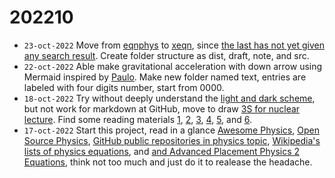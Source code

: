 # 202210
+ `23-oct-2022` Move from [eqnphys](https://github.com/dudung/eqnphys) to [xeqn](https://github.com/dudung/xeqn), since [the last has not yet given any search result](https://www.google.com/search?q=%2Bxeqn). Create folder structure as dist, draft, note, and src.
+ `22-oct-2022` Able make gravitational acceleration with down arrow using Mermaid inspired by [Paulo](https://stackoverflow.com/a/71545886/9475509). Make new folder named text, entries are labeled with four digits number, start from 0000.
+ `18-oct-2022` Try without deeply understand the [light and dark scheme](https://stackoverflow.com/a/62069503/9475509), but not work for markdown at GitHub, move to draw [3S for nuclear lecture](https://www.nrc.gov/docs/ML1318/ML13189A008.pdf). Find some reading materials [1](https://slideplayer.com/slide/14690066/), [2](https://www.researchgate.net/publication/268013443_IAEA-CN-18464_Investigating_3S_Synergies_to_Support_Infrastructure_Development_and_Risk-Informed_Methodologies_for_3S_by_Design/figures?lo=1), [3](https://www.youtube.com/watch?v=WcpQ0eDlSOo&t=2358s), [4](https://www.nrc.gov/docs/ML1318/ML13189A008.pdf), [5](https://www.osti.gov/servlets/purl/1104765), and [6](https://www.researchgate.net/publication/323459697_Integrated_Risk_Assessment_of_Safety_Security_and_Safeguards/figures).
+ `17-oct-2022` Start this project, read in a glance [Awesome Physics](https://github.com/wbierbower/awesome-physics), [Open Source Physics](https://github.com/OpenSourcePhysics), [GitHub public repositories in physics topic](https://github.com/topics/physics), [Wikipedia's lists of physics equations](https://en.wikipedia.org/wiki/Lists_of_physics_equations), and [and Advanced Placement Physics 2 Equations](https://secure-media.collegeboard.org/digitalServices/pdf/ap/ap-physics-2-equations-table.pdf), think not too much and just do it to realease the headache.
